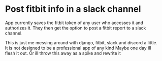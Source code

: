# Post fitbit info in a slack channel

App currently saves the fitbit token of any user who accesses 
it and authorizes it. They then get the option to post a fitbit
report to a slack channel.

This is just me messing around with django, fitbit, slack and discord a little. It is not designed to be a professional app of any kind
Maybe one day ill flesh it out. Or ill throw this away as a spike and rewrite it
